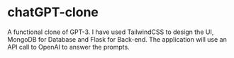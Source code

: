 # chatGPT-clone
A functional clone of GPT-3. I have used TailwindCSS to design the UI, MongoDB for Database and Flask for Back-end. The application will use an API call to OpenAI to answer the prompts.
